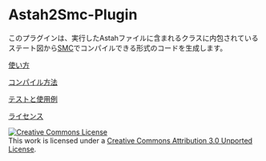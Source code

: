 # Astah2Smc-Plugin

このプラグインは、実行したAstahファイルに含まれるクラスに内包されているステート図から[SMC](http://smc.sourceforge.net/)でコンパイルできる形式のコードを生成します。

[使い方](documents/usage.md)

[コンパイル方法](documents/compilation.md)

[テストと使用例](documents/test_and_examples.md)

[ライセンス](LICENSE.md)

<a rel="license" href="http://creativecommons.org/licenses/by/3.0/"><img alt="Creative Commons License" style="border-width:0" src="http://i.creativecommons.org/l/by/3.0/80x15.png" /></a><br />This work is licensed under a <a rel="license" href="http://creativecommons.org/licenses/by/3.0/">Creative Commons Attribution 3.0 Unported License</a>.
